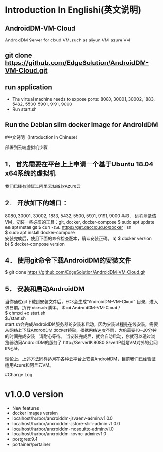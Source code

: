 # Introduction In Englishi(英文说明)
## AndroidDM-VM-Cloud
AndroidDM Server for cloud VM, such as aliyun VM, azure VM

## git clone https://github.com/EdgeSolution/AndroidDM-VM-Cloud.git

## run application
  - The virtual machine needs to expose ports: 8080, 30001, 30002, 1883, 5432, 5500, 5901, 9191, 9000
  - Run start.sh

## Run the Debian slim docker image for AndroidDM

#中文说明（Introduction In Chinese）

部署到云端虚拟机步骤
## 1．	首先需要在平台上上申请一个基于Ubuntu 18.04 x64系统的虚拟机
我们已经有验证过阿里云和微软Azure云
## 2．	开放如下的端口：
8080, 30001, 30002, 1883, 5432, 5500, 5901, 9191, 9000
##3．	远程登录该VM，安装一些必须的工具：git, docker, docker-compose
$ sudo apt update && apt install git 
$ curl  -sSL  https://get.daocloud.io/docker | sh                 
$ sudo apt  install  docker-compose                               
安装完成后，使用下面的命令检查版本，确认安装正确。
a)	$ docker version                     
b)	$ docker-compose  version  


## 4．	使用git命令下载AndroidDM的安装文件
$ git clone https://github.com/EdgeSolution/AndroidDM-VM-Cloud.git


## 5．	安装和启动AndroidDM
当你通过git下载到安装文件后，ECS会生成“AndroidDM-VM-Cloud” 目录，进入该目前，执行 start.sh 脚本。
$ cd AndroidDM-VM-Cloud /              
$ chmod +x  start.sh                 
$./start.sh                                          
start.sh会完成AndroidDM服务器的安装和启动，因为安装过程是在线安装，需要从网络上下载AndrodDM docker镜像，根据网络速度不同，大约需要10~20分钟的时间完成安装，请耐心等待。
当安装完成后，就会自动启动，你就可以通过浏览器访问AndroidDM的服务了
http://ServerIP:8080
SeverIP就是VM对外的公网IP地址。

理论上，上述方法同样适用在各种云平台上安装AndroidDM，目前我们已经验证适用Azure和阿里云VM。



#Change Log
# v1.0.0 version
 - New features
 - docker images version
  - localhost/harbor/androiddm-javaenv-admin:v1.0.0
  - localhost/harbor/androiddm-astore-slim-admin:v1.0.0
  - localhost/harbor/androiddm-mosquitto-admin:v1.0
  - localhost/harbor/androiddm-novnc-admin:v1.0
  - postgres:9.4
  - portainer/portainer
